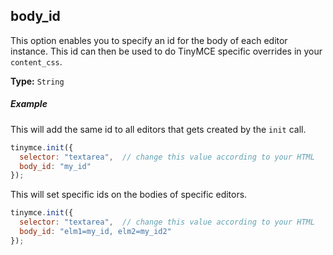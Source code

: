 ## body_id

This option enables you to specify an id for the body of each editor instance. This id can then be used to do TinyMCE specific overrides in your `content_css`.

**Type:** `String`

##### Example

This will add the same id to all editors that gets created by the `init` call.

```js
tinymce.init({
  selector: "textarea",  // change this value according to your HTML
  body_id: "my_id"
});
```

This will set specific ids on the bodies of specific editors.

```js
tinymce.init({
  selector: "textarea",  // change this value according to your HTML
  body_id: "elm1=my_id, elm2=my_id2"
});
```
